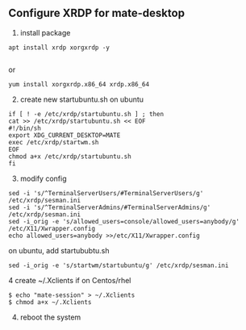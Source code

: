## Configure XRDP for mate-desktop 
1. install package 
```
apt install xrdp xorgxrdp -y
 
```
or 
```
yum install xorgxrdp.x86_64 xrdp.x86_64
 ```
2. create new startubuntu.sh on ubuntu 
```
if [ ! -e /etc/xrdp/startubuntu.sh ] ; then
cat >> /etc/xrdp/startubuntu.sh << EOF
#!/bin/sh
export XDG_CURRENT_DESKTOP=MATE
exec /etc/xrdp/startwm.sh
EOF
chmod a+x /etc/xrdp/startubuntu.sh
fi
```

3. modify config 

```
sed -i 's/^TerminalServerUsers/#TerminalServerUsers/g' /etc/xrdp/sesman.ini
sed -i 's/^TerminalServerAdmins/#TerminalServerAdmins/g' /etc/xrdp/sesman.ini
sed -i_orig -e 's/allowed_users=console/allowed_users=anybody/g' /etc/X11/Xwrapper.config
echo allowed_users=anybody >>/etc/X11/Xwrapper.config
```
on ubuntu, add startububtu.sh 
```
sed -i_orig -e 's/startwm/startubuntu/g' /etc/xrdp/sesman.ini
```
4  create ~/.Xclients if on Centos/rhel
```
$ echo "mate-session" > ~/.Xclients
$ chmod a+x ~/.Xclients
```

4. reboot the system 
